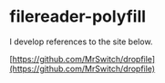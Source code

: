 # filereader-polyfill

I develop references to the site below.

  [https://github.com/MrSwitch/dropfile](https://github.com/MrSwitch/dropfile)
